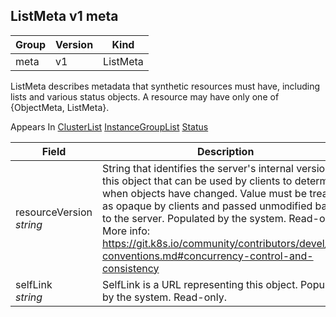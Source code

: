 ## ListMeta v1 meta

Group        | Version     | Kind
------------ | ---------- | -----------
meta | v1 | ListMeta



ListMeta describes metadata that synthetic resources must have, including lists and various status objects. A resource may have only one of {ObjectMeta, ListMeta}.

<aside class="notice">
Appears In  <a href="#clusterlist-v1alpha2-kops">ClusterList</a>  <a href="#instancegrouplist-v1alpha2-kops">InstanceGroupList</a>  <a href="#status-v1-meta">Status</a> </aside>

Field        | Description
------------ | -----------
resourceVersion <br /> *string*    | String that identifies the server's internal version of this object that can be used by clients to determine when objects have changed. Value must be treated as opaque by clients and passed unmodified back to the server. Populated by the system. Read-only. More info: https://git.k8s.io/community/contributors/devel/api-conventions.md#concurrency-control-and-consistency
selfLink <br /> *string*    | SelfLink is a URL representing this object. Populated by the system. Read-only.

